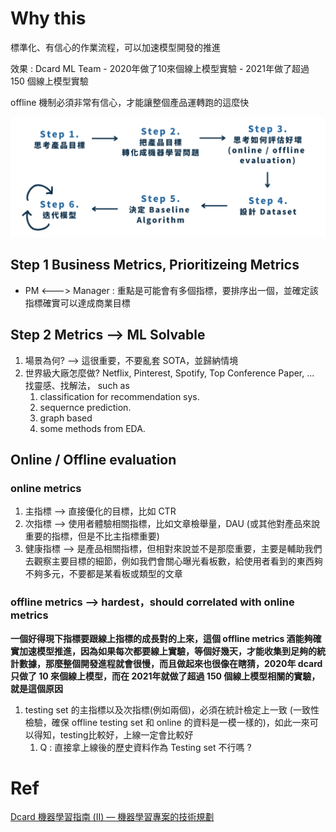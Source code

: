 # Why this

標準化、有信心的作業流程，可以加速模型開發的推進

效果 : Dcard ML Team - 2020年做了10來個線上模型實驗 - 2021年做了超過 150 個線上模型實驗

offline 機制必須非常有信心，才能讓整個產品運轉跑的這麼快

<img src='images/sml_1.png'></img>

## Step 1 Business Metrics, Prioritizeing Metrics

* PM <---> Manager : 重點是可能會有多個指標，要排序出一個，並確定該指標確實可以達成商業目標

## Step 2 Metrics --> ML Solvable

1. 場景為何? --> 這很重要，不要亂套 SOTA，並歸納情境
2. 世界級大廠怎麼做? Netflix, Pinterest, Spotify, Top Conference Paper, ... 找靈感、找解法， such as
   1. classification for recommendation sys.
   2. sequernce prediction.
   3. graph based 
   4. some methods from EDA.

## Online / Offline evaluation

### online metrics
   1. 主指標 --> 直接優化的目標，比如 CTR
   2. 次指標 --> 使用者體驗相關指標，比如文章檢舉量，DAU (或其他對產品來說重要的指標，但是不比主指標重要)
   3. 健康指標 --> 是產品相關指標，但相對來說並不是那麼重要，主要是輔助我們去觀察主要目標的細節，例如我們會關心曝光看板數，給使用者看到的東西夠不夠多元，不要都是某看板或類型的文章

### offline metrics --> hardest，should correlated with online metrics

**一個好得現下指標要跟線上指標的成長對的上來，這個 offline metrics 酒能夠確實加速模型推進，因為如果每次都要線上實驗，等個好幾天，才能收集到足夠的統計數據，那麼整個開發進程就會很慢，而且做起來也很像在瞎猜，2020年 dcard 只做了 10 來個線上模型，而在 2021年就做了超過 150 個線上模型相關的實驗，就是這個原因**

   1. testing set 的主指標以及次指標(例如兩個)，必須在統計檢定上一致 (一致性檢驗，確保 offline testing set 和 online 的資料是一模一樣的)，如此一來可以得知，testing比較好，上線一定會比較好
      1. Q : 直接拿上線後的歷史資料作為 Testing set 不行嗎 ?

# Ref

[Dcard 機器學習指南 (II) — 機器學習專案的技術規劃](https://medium.com/dcardlab/dcard-%E6%A9%9F%E5%99%A8%E5%AD%B8%E7%BF%92%E6%8C%87%E5%8D%97-ii-%E6%A9%9F%E5%99%A8%E5%AD%B8%E7%BF%92%E5%B0%88%E6%A1%88%E7%9A%84%E6%8A%80%E8%A1%93%E8%A6%8F%E5%8A%83-536081dcb245)